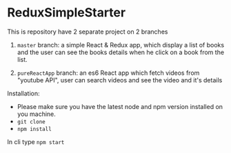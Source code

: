 # ReduxSimpleStarter

This is repository have 2 separate project on 2 branches

1. `master` branch: a simple React & Redux app, which display a list of books and the user can see the books details when he click on a book from the list.

2. `pureReactApp` branch: an es6 React app which fetch videos from "youtube API", user can search videos and see the video and it's details  

Installation:
- Please make sure you have the latest node and npm version installed on you machine.
- `git clone`
- `npm install`

In cli type `npm start`
